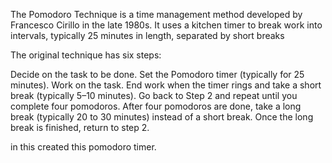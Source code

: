 The Pomodoro Technique is a time management method developed by Francesco Cirillo in the late 1980s.
It uses a kitchen timer to break work into intervals, typically 25 minutes in length, separated by short breaks


The original technique has six steps:

Decide on the task to be done.
Set the Pomodoro timer (typically for 25 minutes).
Work on the task.
End work when the timer rings and take a short break (typically 5–10 minutes).
Go back to Step 2 and repeat until you complete four pomodoros.
After four pomodoros are done, take a long break (typically 20 to 30 minutes) instead of a short break. 
Once the long break is finished, return to step 2.

in this created this pomodoro timer.
